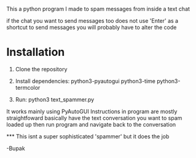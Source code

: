 This a python program I made to spam messages from inside a text chat

if the chat you want to send messages too does not use 'Enter' as a shortcut to send messages you will probably have to alter the code

# Installation
1. Clone the repository

2. Install dependencies:
   python3-pyautogui
   python3-time
   python3-termcolor

3. Run: python3 text_spammer.py

It works mainly using PyAutoGUI
Instructions in program are mostly straightfoward basically have the text conversation you want to spam loaded up then run program and navigate back to the conversation

*** This isnt a super sophisticated 'spammer' but it does the job

-Bupak
